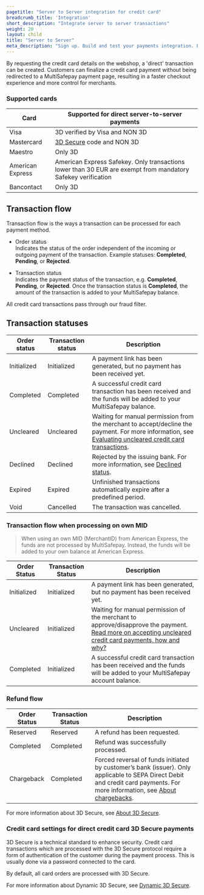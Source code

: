 ```yaml
---
pagetitle: "Server to Server integration for credit card"
breadcrumb_title: 'Integration'
short_description: "Integrate server to server transactions"
weight: 20
layout: child
title: "Server to Server"
meta_description: "Sign up. Build and test your payments integration. Explore our products and services. Use our API Reference, SDKs, and wrappers. Get support."
---
```

By requesting the credit card details on the webshop, a 'direct' transaction can be created. Customers can finalize a credit card payment without being redirected to a MultiSafepay payment page, resulting in a faster checkout experience and more control for merchants.

### Supported cards

| Card | Supported for direct server-to-server payments |
|---|---|
|Visa | 3D verified by Visa and NON 3D |
|Mastercard | [3D Secure](/faq/general/glossary/#3d-secure) code and NON 3D |
|Maestro | Only 3D |
|American Express | American Express Safekey. Only transactions lower than 30 EUR are exempt from mandatory Safekey verification |
|Bancontact | Only 3D |

## Transaction flow
Transaction flow is the ways a transaction can be processed for each payment method.

* Order status      
Indicates the status of the order independent of the incoming or outgoing payment of the transaction. Example statuses: **Completed**, **Pending**, or **Rejected**. 

* Transaction status       
Indicates the payment status of the transaction, e.g. **Completed**, **Pending**, or **Rejected**. Once the transaction status is **Completed**, the amount of the transaction is added to your MultiSafepay balance.

All credit card transactions pass through our fraud filter. 

## Transaction statuses

| Order status                      | Transaction status      | Description |
|--------------------------------|-----------|-----------------------------------------------------------------------------------------|
| Initialized | Initialized | A payment link has been generated, but no payment has been received yet.  | 
| Completed   | Completed   | A successful credit card  transaction has been received and the funds will be added to your MultiSafepay balance.   | 
| Uncleared   | Uncleared   |  Waiting for manual permission from the merchant to accept/decline the payment. For more information, see [Evaluating uncleared credit card transactions](/faq/risk-and-fraud/how-to-accept-an-uncleared-transaction).  | 
| Declined    | Declined    | Rejected by the issuing bank. For more information, see [Declined status](/faq/general/declined-status). | 
| Expired     | Expired     | Unfinished transactions automatically expire after a predefined period.  | 
| Void        | Cancelled    | The transaction was cancelled.   | 


### Transaction flow when processing on own MID 
> When using an own MID (MerchantID) from American Express, the funds are not processed by MultiSafepay. Instead, the funds will be added to your own balance at American Express.


| Order Status                      | Transaction Status      | Description |
|--------------------------------|-----------|-----------------------------------------------------------------------------------------|
| Initialized | Initialized | A payment link has been generated, but no payment has been received yet.  | 
| Uncleared   | Initialized | Waiting for manual permission of the merchant to approve/disapprove the payment. [Read more on accepting uncleared credit card payments, how and why?](/faq/risk-and-fraud/how-to-accept-an-uncleared-transaction)  | 
| Completed   | Initialized | A successful credit card  transaction has been received and the funds will be added to your MultiSafepay account balance.   | 


### Refund flow

| Order Status                      | Transaction Status      | Description |
|--------------------------------|-----------|-----------------------------------------------------------------------------------------|
| Reserved       | Reserved    | A refund has been requested. | 
| Completed      | Completed   | Refund was successfully processed.  | 
| Chargeback     | Completed   | Forced reversal of funds initiated by customer’s bank (issuer). Only applicable to SEPA Direct Debit and credit card payments. For more information, see [About chargebacks](/faq/chargebacks/what-is-a-chargeback).         |      

For more information about 3D Secure, see [About 3D Secure](/security-and-legal/payment-regulations/about-3d-secure).

###  Credit card settings for direct credit card 3D Secure payments
3D Secure is a technical standard to enhance security. Credit card transactions which are processed with the 3D Secure protocol require a form of authentication of the customer during the payment process. This is usually done via a password connected to the card.

By default, all card orders are processed with 3D Secure.    

For more information about Dynamic 3D Secure, see [Dynamic 3D Secure](/tools/server2server/3d-dynamics).


